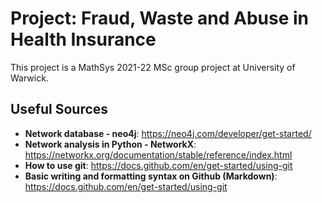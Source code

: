 # Project: Fraud, Waste and Abuse in Health Insurance
This project is a MathSys 2021-22 MSc group project at University of Warwick.

## Useful Sources
- **Network database - neo4j**: https://neo4j.com/developer/get-started/
- **Network analysis in Python - NetworkX**: https://networkx.org/documentation/stable/reference/index.html
- **How to use git**: https://docs.github.com/en/get-started/using-git
- **Basic writing and formatting syntax on Github (Markdown)**: https://docs.github.com/en/get-started/using-git
